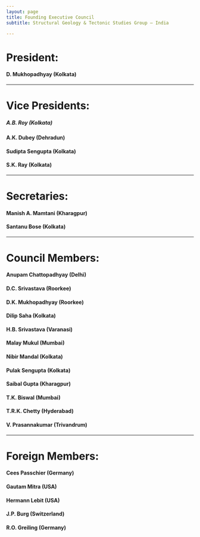 ```yaml
---
layout: page
title: Founding Executive Council
subtitle: Structural Geology & Tectonic Studies Group – India

---
```


# President:

#### D. Mukhopadhyay (Kolkata)

___

# Vice Presidents:

##### A.B. Roy (Kolkata)

#### A.K. Dubey (Dehradun)

#### Sudipta Sengupta (Kolkata)

#### S.K. Ray (Kolkata)
___

# Secretaries:

#### Manish A. Mamtani (Kharagpur)

#### Santanu Bose (Kolkata)
___

# Council Members:

#### Anupam Chattopadhyay (Delhi)

#### D.C. Srivastava (Roorkee)

#### D.K. Mukhopadhyay (Roorkee)

#### Dilip Saha (Kolkata)

#### H.B. Srivastava (Varanasi)

#### Malay Mukul (Mumbai)

#### Nibir Mandal (Kolkata)

#### Pulak Sengupta (Kolkata)

#### Saibal Gupta (Kharagpur)

#### T.K. Biswal (Mumbai)

#### T.R.K. Chetty (Hyderabad)

#### V. Prasannakumar (Trivandrum)
___

# Foreign Members:

#### Cees Passchier (Germany)

#### Gautam Mitra (USA)

#### Hermann Lebit (USA)

#### J.P. Burg (Switzerland)

#### R.O. Greiling (Germany)
